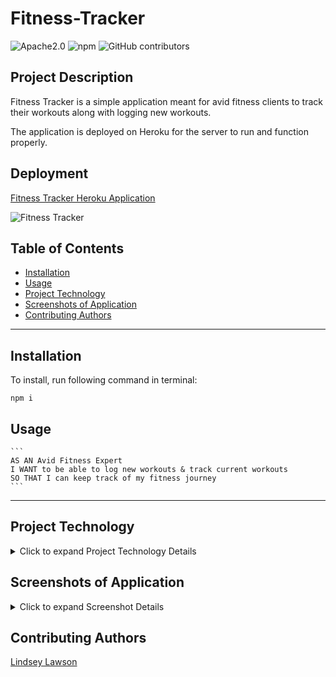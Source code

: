# Fitness-Tracker
![Apache2.0](https://img.shields.io/badge/license-Apache%202.0-pink.svg) ![npm](https://img.shields.io/npm/v/inquirer?style=plastic&color=ff69b4)  ![GitHub contributors](https://img.shields.io/github/contributors/lynseahoss/Fitness-Tracker?style=plastic&color=ff69b4)

## Project Description

Fitness Tracker is a simple application meant for avid fitness clients to track their workouts along with logging new workouts. 

The application is deployed on Heroku for the server to run and function properly.   


## Deployment

[Fitness Tracker Heroku Application](https://evening-river-77971.herokuapp.com/)



![Fitness Tracker](/assets/images/fitness.png)


## Table of Contents
  * [Installation](#installation)
  * [Usage](#usage)
  * [Project Technology](#project-technology)
  * [Screenshots of Application](#screenshots-of-application)
  * [Contributing Authors](#contributing-authors)

----
## Installation
To install, run following command in terminal:
  
```
npm i
```

  ## Usage

    ```
    AS AN Avid Fitness Expert
    I WANT to be able to log new workouts & track current workouts
    SO THAT I can keep track of my fitness journey
    ```


----

## Project Technology
<details>
    <summary markdown="span">Click to expand Project Technology Details</summary>

Languages
- HTML
- CSS
- Javascript
- MongoDB

Libraries
- [jQuery](jquery.com)
- [Node.js](nodejs.org)

npm Packages
- [mongoose](https://www.npmjs.com/package/mongoose)
- [morgan logger](https://www.npmjs.com/package/morgan)
- [express](https://www.npmjs.com/package/express)


CSS Framework
- [BootStrap](https://getbootstrap.com/)

Cloud Server
- [Heroku](heroku.com/)

</details>


## Screenshots of Application
<details>
    <summary markdown="span">Click to expand Screenshot Details</summary>

![Category Page](public/assets/images/fitnees.png)
*Gif of Workout Home Page*

</details>



## Contributing Authors

[Lindsey Lawson](https://github.com/lynseahoss)

